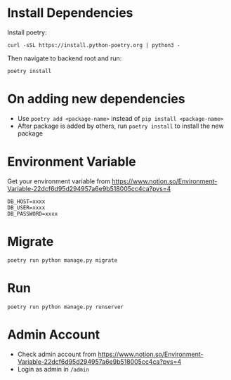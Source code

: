 # Install Dependencies

Install poetry:

`curl -sSL https://install.python-poetry.org | python3 -`

Then navigate to backend root and run:

`poetry install`

# On adding new dependencies

- Use `poetry add <package-name>` instead of `pip install <package-name>`
- After package is added by others, run `poetry install` to install the new package

# Environment Variable
Get your environment variable from https://www.notion.so/Environment-Variable-22dcf6d95d294957a6e9b518005cc4ca?pvs=4

```
DB_HOST=xxxx
DB_USER=xxxx
DB_PASSWORD=xxxx
```

# Migrate
`poetry run python manage.py migrate`

# Run
`poetry run python manage.py runserver`

# Admin Account

- Check admin account from https://www.notion.so/Environment-Variable-22dcf6d95d294957a6e9b518005cc4ca?pvs=4
- Login as admin in `/admin`